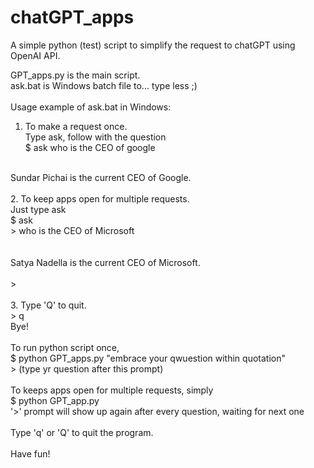 # chatGPT_apps
A simple python (test) script to simplify the request to chatGPT using OpenAI API.

GPT_apps.py is the main script.
<br>
ask.bat is Windows batch file to... type less ;)
<br><br>
Usage example of ask.bat in Windows:<br>
1. To make a request once.<br>
Type ask, follow with the question<br>
$ ask who is the CEO of google<br>
<br>
Sundar Pichai is the current CEO of Google.<br>
<br>
2. To keep apps open for multiple requests.<br>
Just type ask<br>
$ ask<br>
> who is the CEO of Microsoft<br>
<br>
<br>
Satya Nadella is the current CEO of Microsoft.<br>
<br>
> <br>
<br>
3. Type 'Q' to quit.<br>
> q<br>
Bye!<br>
<br>
To run python script once,<br>
$ python GPT_apps.py "embrace your qwuestion within quotation"<br>
> (type yr question after this prompt)<br>
<br>
To keeps apps open for multiple requests, simply<br>
$ python GPT_app.py<br>
'>' prompt will show up again after every question, waiting for next one <br>
<br>
Type 'q' or 'Q' to quit the program.<br>
<br>
Have fun!<br>
